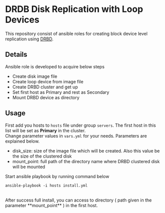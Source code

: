 # DRDB Disk Replication with Loop Devices
This repository consist of ansible roles for creating block device level replication using [DRBD](https://docs.linbit.com/).
## Details
Ansible role is developed to acquire below steps
- Create disk image file
- Create loop device from image file
- Create DRBD cluster and get up
- Set first host as Primary and rest as Secondary
- Mount DRBD device as directory
## Usage
First add you hosts to ```hosts``` file under group ```servers```. The first host in this list will be set as **Primary** in the cluster.
<br>
Change parameter values in ```vars.yml``` for your needs. Parameters are explained below.
- disk_size: size of the image file which will be created. Also this value be the size of the clustered disk
- mount_point: full path of the directory name where DRBD clustered disk will be mounted


Start ansible playbook by running command below
```
ansible-playbook -i hosts install.yml
```
<br>
After success full install, you can access to directory ( path given in the parameter **mount_point** ) in the first host.
